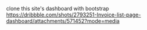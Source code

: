 clone this site's dashboard with bootstrap https://dribbble.com/shots/2793251-Invoice-list-page-dashboard/attachments/571452?mode=media
